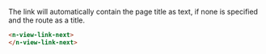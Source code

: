 
The link will automatically contain the page title as text, if none is specified and the route as a title.

```html
<n-view-link-next>
</n-view-link-next>
```